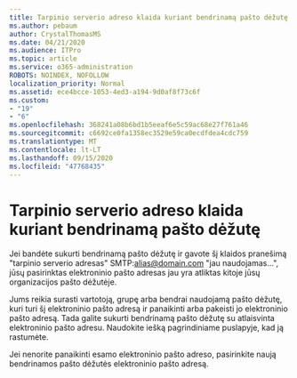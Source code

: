 ```yaml
---
title: Tarpinio serverio adreso klaida kuriant bendrinamą pašto dėžutę
ms.author: pebaum
author: CrystalThomasMS
ms.date: 04/21/2020
ms.audience: ITPro
ms.topic: article
ms.service: o365-administration
ROBOTS: NOINDEX, NOFOLLOW
localization_priority: Normal
ms.assetid: ece4bcce-1053-4ed3-a194-9d0af8f73c6f
ms.custom:
- "19"
- "6"
ms.openlocfilehash: 368241a08b6bd1b5eeaf6e5c59ac68e27f761a46
ms.sourcegitcommit: c6692ce0fa1358ec3529e59ca0ecdfdea4cdc759
ms.translationtype: MT
ms.contentlocale: lt-LT
ms.lasthandoff: 09/15/2020
ms.locfileid: "47768435"
---
```

# <a name="proxy-address-error-while-creating-a-shared-mailbox"></a>Tarpinio serverio adreso klaida kuriant bendrinamą pašto dėžutę

Jei bandėte sukurti bendrinamą pašto dėžutę ir gavote šį klaidos pranešimą "tarpinio serverio adresas" SMTP:alias@domain.com "jau naudojamas...", jūsų pasirinktas elektroninio pašto adresas jau yra atliktas kitoje jūsų organizacijos pašto dėžutėje.
  
Jums reikia surasti vartotoją, grupę arba bendrai naudojamą pašto dėžutę, kuri turi šį elektroninio pašto adresą ir panaikinti arba pakeisti jo elektroninio pašto adresą. Tada galite sukurti bendrinamą pašto dėžutę su atlaisvinta elektroninio pašto adresu. Naudokite iešką pagrindiniame puslapyje, kad ją rastumėte.
  
Jei nenorite panaikinti esamo elektroninio pašto adreso, pasirinkite naują bendrinamos pašto dėžutės elektroninio pašto adresą.
  